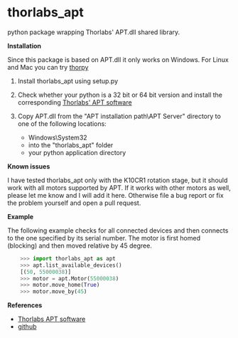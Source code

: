 thorlabs_apt
============
python package wrapping Thorlabs' APT.dll shared library.

**Installation**

Since this package is based on APT.dll it only works on Windows. For Linux and Mac you can try [thorpy](https://github.com/UniNE-CHYN/thorpy)

1. Install thorlabs_apt using setup.py

2. Check whether your python is a 32 bit or 64 bit version and install the corresponding [Thorlabs' APT software](http://www.thorlabs.com/software_pages/ViewSoftwarePage.cfm?Code=APT)

3. Copy APT.dll from the "APT installation path\APT Server" directory to one of the following locations:
    - Windows\System32
    - into the "thorlabs_apt" folder
    - your python application directory

**Known issues**

I have tested thorlabs_apt only with the K10CR1 rotation stage, but it should work with all motors supported by APT. If it works with other motors as well, please let me know and I will add it here. Otherwise file a bug report or fix the problem yourself and open a pull request.

**Example**

The following example checks for all connected devices and then connects
to the one specified by its serial number. The motor is first homed (blocking)
and then moved relative by 45 degree.

```python
    >>> import thorlabs_apt as apt
    >>> apt.list_available_devices()
    [(50, 55000038)]
    >>> motor = apt.Motor(55000038)
    >>> motor.move_home(True)
    >>> motor.move_by(45)
```

**References**

- [Thorlabs APT software](http://www.thorlabs.com/software_pages/ViewSoftwarePage.cfm?Code=APT)
- [github](https://github.com/qpit/thorlabs_apt)
